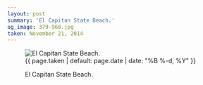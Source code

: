 ```yaml
---
layout: post
summary: 'El Capitan State Beach.'
og_image: 379-968.jpg
taken: November 21, 2014
---
```


<figure class="post">
<img alt="El Capitan State Beach." sizes="(min-width: 700px) 50vw, calc(100vw - 2rem)" src="{{ site.assets_url }}/379-484.jpg" srcset="{{ site.assets_url }}/379-968.jpg 968w, {{ site.assets_url }}/379-726.jpg 726w, {{ site.assets_url }}/379-484.jpg 484w, {{ site.assets_url }}/379-242.jpg 242w"/>
<figcaption>
<time>{{ page.taken | default: page.date | date: "%B %-d, %Y" }}</time>
<p>El Capitan State Beach.</p>
</figcaption>
</figure>
